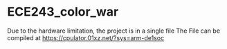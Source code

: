 ﻿# ECE243_color_war
 Due to the hardware limitation, the project is in a single file
The File can be compiled at https://cpulator.01xz.net/?sys=arm-de1soc
